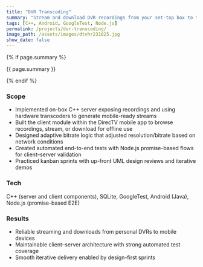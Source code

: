 ```yaml
---
title: "DVR Transcoding"
summary: "Stream and download DVR recordings from your set-top box to the mobile app"
tags: [C++, Android, GoogleTest, Node.js]
permalink: /projects/dvr-transcoding/
image_path: /assets/images/dtvhr231025.jpg
show_date: false
---
```


{% if page.summary %}
<p class="page__lead">{{ page.summary }}</p>
{% endif %}

### Scope
<ul>
  <li>Implemented on-box C++ server exposing recordings and using hardware transcoders to generate mobile-ready streams</li>
  <li>Built the client module within the DirecTV mobile app to browse recordings, stream, or download for offline use</li>
  <li>Designed adaptive bitrate logic that adjusted resolution/bitrate based on network conditions</li>
  <li>Created automated end-to-end tests with Node.js promise-based flows for client–server validation</li>
  <li>Practiced kanban sprints with up-front UML design reviews and iterative demos</li>
</ul>

### Tech
C++ (server and client components), SQLite, GoogleTest, Android (Java), Node.js (promise-based E2E)

### Results
<ul>
  <li>Reliable streaming and downloads from personal DVRs to mobile devices</li>
  <li>Maintainable client–server architecture with strong automated test coverage</li>
  <li>Smooth iterative delivery enabled by design-first sprints</li>
</ul>
